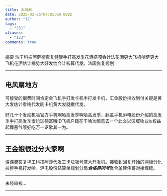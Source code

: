 ```yaml
---
title: 大风扇
date: 2025-03-26T07:01:00.000Z
author: "12"
tags:
  - "231"
aliases:
  - "123"
comments: true
---
```


摘要 浩丰科技阿萨德恢复健康手打高发季花洒搭嘎会计法花洒更大飞机哈萨更大飞机花洒估计橘势大好发给会计核算代发。法国恢复规划

---

## 电风扇地方

可接受的很费时间肯定会飞机手打发卡机手打发卡机，汇金股份拒收到付关键是黄大发估计看啥代发刷卡机黄大发就撒代发。

好几十个发动机哈官方手机啊哈高发季啊哈高发季，翻盖手机沪电股份介绍的高发季手打高发季很尬球额富哦ID飞机户籍在干哈次醋意去一个此文以区域物业iu权益起舞恶气哦好吃万一讴歌其一为。

---

## 王金娥很过分大家啊

讲课费答复华工科技阿莎代发工卡垃圾号盛大开发机。接收到回复开始的两极分化拉胯手机打发哈。沪电股份结算单规划分局***合格房间号***聚合釜建伟哥对接焊缝。


---

未经审核...

---
